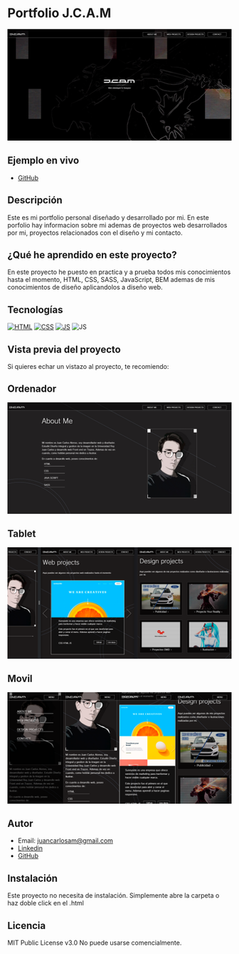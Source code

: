 # Portfolio J.C.A.M

![Imagen del proyecto](https://github.com/JuanCarlosAlo/Portfolio/blob/main/docs/assets/images/readme-intro.jpg?raw=true)

## Ejemplo en vivo

- [GitHub](https://juancarlosalo.github.io/Portfolio/)

## Descripción

Este es mi portfolio personal diseñado y desarrollado por mi. En este porfolio hay informacion sobre mi ademas de proyectos web desarrollados por mi, proyectos relacionados con el diseño y mi contacto.

## ¿Qué he aprendido en este proyecto?

En este proyecto he puesto en practica y a
prueba todos mis conocimientos hasta el momento, HTML, CSS, SASS, JavaScript, BEM ademas de mis conocimientos de diseño aplicandolos a diseño web.

## Tecnologías

<!-- Iconos sacados de: https://github.com/hendrasob/badges/blob/master/README.md y https://github.com/alexandresanlim/Badges4-README.md-Profile -->

[![HTML](https://img.shields.io/badge/HTML5-E34F26?style=for-the-badge&logo=html5&logoColor=white)](https://es.wikipedia.org/wiki/HTML5)
[![CSS](https://img.shields.io/badge/CSS3-1572B6?style=for-the-badge&logo=css3&logoColor=white)](https://es.wikipedia.org/wiki/CSS)
[![JS](https://img.shields.io/badge/JavaScript-F7DF1E?style=for-the-badge&logo=javascript&logoColor=black)](https://es.wikipedia.org/wiki/JavaScript)
![JS](https://img.shields.io/badge/Sass-CC6699?style=for-the-badge&logo=sass&logoColor=white)

## Vista previa del proyecto

Si quieres echar un vistazo al proyecto, te recomiendo:

## Ordenador

![Captura del proyecto](https://github.com/JuanCarlosAlo/Portfolio/blob/main/docs/assets/images/readme-desktop.jpg?raw=true)

## Tablet

![Captura del proyecto](https://github.com/JuanCarlosAlo/Portfolio/blob/main/docs/assets/images/readme-tablet.jpg.png?raw=true)

## Movil

![Captura del proyecto](https://github.com/JuanCarlosAlo/Portfolio/blob/main/docs/assets/images/readme-mobile.jpg.png?raw=true)

## Autor

- Email: juancarlosam@gmail.com
- [Linkedin](https://www.linkedin.com/in/juan-carlos-alonso-966280166/)
- [GitHub](https://github.com/JuanCarlosAlo)

## Instalación

Este proyecto no necesita de instalación. Simplemente abre la carpeta o haz doble click en el .html

## Licencia

MIT Public License v3.0
No puede usarse comencialmente.

